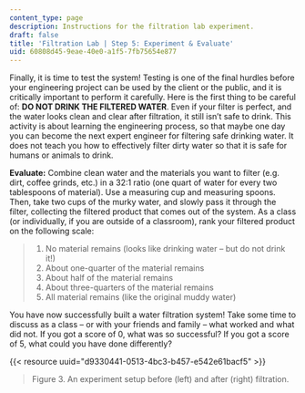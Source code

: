 ```yaml
---
content_type: page
description: Instructions for the filtration lab experiment.
draft: false
title: 'Filtration Lab | Step 5: Experiment & Evaluate'
uid: 60808d45-9eae-40e0-a1f5-7fb75654e877
---
```

Finally, it is time to test the system! Testing is one of the final hurdles before your engineering project can be used by the client or the public, and it is critically important to perform it carefully. Here is the first thing to be careful of: **DO NOT DRINK THE FILTERED WATER**. Even if your filter is perfect, and the water looks clean and clear after filtration, it still isn’t safe to drink. This activity is about learning the engineering process, so that maybe one day you can become the next expert engineer for filtering safe drinking water. It does not teach you how to effectively filter dirty water so that it is safe for humans or animals to drink.

**Evaluate:** Combine clean water and the materials you want to filter (e.g. dirt, coffee grinds, etc.) in a 32:1 ratio (one quart of water for every two tablespoons of material). Use a measuring cup and measuring spoons. Then, take two cups of the murky water, and slowly pass it through the filter, collecting the filtered product that comes out of the system. As a class (or individually, if you are outside of a classroom), rank your filtered product on the following scale:

> 1. No material remains (looks like drinking water – but do not drink it!)
> 2. About one-quarter of the material remains
> 3. About half of the material remains
> 4. About three-quarters of the material remains
> 5. All material remains (like the original muddy water)

You have now successfully built a water filtration system! Take some time to discuss as a class – or with your friends and family – what worked and what did not. If you got a score of 0, what was so successful? If you got a score of 5, what could you have done differently? 

{{< resource uuid="d9330441-0513-4bc3-b457-e542e61bacf5" >}}

> Figure 3. An experiment setup before (left) and after (right) filtration.